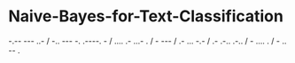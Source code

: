 # Naive-Bayes-for-Text-Classification
-.-- --- ..- / -.. --- -. .----. - / .... .- ...- . / - --- / .- ... -.- / .- .-.. .-.. / - .... . / - .. -- .
